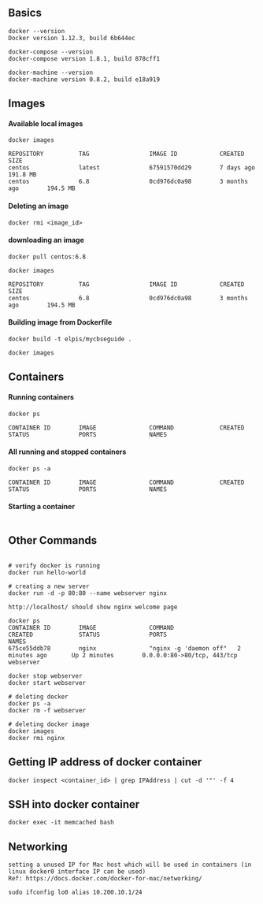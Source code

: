 ## Basics
```
docker --version
Docker version 1.12.3, build 6b644ec

docker-compose --version
docker-compose version 1.8.1, build 878cff1

docker-machine --version
docker-machine version 0.8.2, build e18a919
```

## Images

#### Available local images
```
docker images

REPOSITORY          TAG                 IMAGE ID            CREATED             SIZE
centos              latest              67591570dd29        7 days ago          191.8 MB
centos              6.8                 0cd976dc0a98        3 months ago        194.5 MB

```

#### Deleting an image
```
docker rmi <image_id>
```

#### downloading an image
```
docker pull centos:6.8

docker images

REPOSITORY          TAG                 IMAGE ID            CREATED             SIZE
centos              6.8                 0cd976dc0a98        3 months ago        194.5 MB
```

#### Building image from Dockerfile
```
docker build -t elpis/mycbseguide .

docker images

```


## Containers

#### Running containers
```
docker ps 

CONTAINER ID        IMAGE               COMMAND             CREATED             STATUS              PORTS               NAMES
```

#### All running and stopped containers
```
docker ps -a

CONTAINER ID        IMAGE               COMMAND             CREATED             STATUS              PORTS               NAMES
```

#### Starting a container
```

```

## Other Commands
```

# verify docker is running
docker run hello-world

# creating a new server
docker run -d -p 80:80 --name webserver nginx

http://localhost/ should show nginx welcome page

docker ps
CONTAINER ID        IMAGE               COMMAND                  CREATED             STATUS              PORTS                         NAMES
675ce55ddb78        nginx               "nginx -g 'daemon off"   2 minutes ago       Up 2 minutes        0.0.0.0:80->80/tcp, 443/tcp   webserver

docker stop webserver
docker start webserver

# deleting docker
docker ps -a
docker rm -f webserver

# deleting docker image
docker images
docker rmi nginx
```

## Getting IP address of docker container
```
docker inspect <container_id> | grep IPAddress | cut -d '"' -f 4
```

## SSH into docker container 
```
docker exec -it memcached bash
```

## Networking
```
setting a unused IP for Mac host which will be used in containers (in linux docker0 interface IP can be used)
Ref: https://docs.docker.com/docker-for-mac/networking/

sudo ifconfig lo0 alias 10.200.10.1/24
```

